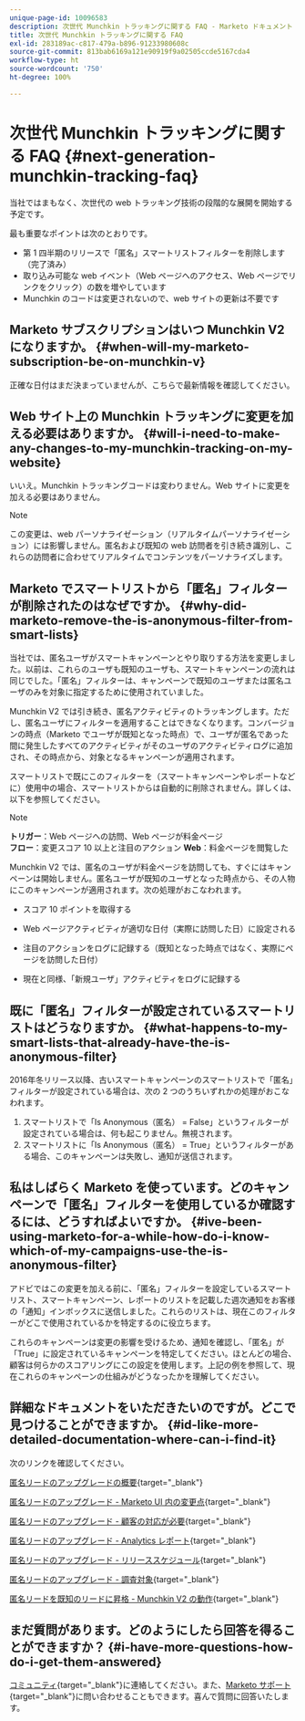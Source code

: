 ```yaml
---
unique-page-id: 10096583
description: 次世代 Munchkin トラッキングに関する FAQ - Marketo ドキュメント - 製品ドキュメント
title: 次世代 Munchkin トラッキングに関する FAQ
exl-id: 283189ac-c817-479a-b896-91233980608c
source-git-commit: 813bab6169a121e90919f9a02505ccde5167cda4
workflow-type: ht
source-wordcount: '750'
ht-degree: 100%

---
```


# 次世代 Munchkin トラッキングに関する FAQ {#next-generation-munchkin-tracking-faq}

当社ではまもなく、次世代の web トラッキング技術の段階的な展開を開始する予定です。

最も重要なポイントは次のとおりです。

* 第 1 四半期のリリースで「匿名」スマートリストフィルターを削除します（完了済み）
* 取り込み可能な web イベント（Web ページへのアクセス、Web ページでリンクをクリック）の数を増やしています
* Munchkin のコードは変更されないので、web サイトの更新は不要です

## Marketo サブスクリプションはいつ Munchkin V2 になりますか。 {#when-will-my-marketo-subscription-be-on-munchkin-v}

正確な日付はまだ決まっていませんが、こちらで最新情報を確認してください。

## Web サイト上の Munchkin トラッキングに変更を加える必要はありますか。 {#will-i-need-to-make-any-changes-to-my-munchkin-tracking-on-my-website}

いいえ。Munchkin トラッキングコードは変わりません。Web サイトに変更を加える必要はありません。

>[!NOTE]
>
>この変更は、web パーソナライゼーション（リアルタイムパーソナライゼーション）には影響しません。匿名および既知の web 訪問者を引き続き識別し、これらの訪問者に合わせてリアルタイムでコンテンツをパーソナライズします。

## Marketo でスマートリストから「匿名」フィルターが削除されたのはなぜですか。 {#why-did-marketo-remove-the-is-anonymous-filter-from-smart-lists}

当社では、匿名ユーザがスマートキャンペーンとやり取りする方法を変更しました。以前は、これらのユーザも既知のユーザも、スマートキャンペーンの流れは同じでした。「匿名」フィルターは、キャンペーンで既知のユーザまたは匿名ユーザのみを対象に指定するために使用されていました。

Munchkin V2 では引き続き、匿名アクティビティのトラッキングします。ただし、匿名ユーザにフィルターを適用することはできなくなります。コンバージョンの時点（Marketo でユーザが既知となった時点）で、ユーザが匿名であった間に発生したすべてのアクティビティがそのユーザのアクティビティログに追加され、その時点から、対象となるキャンペーンが適用されます。

スマートリストで既にこのフィルターを（スマートキャンペーンやレポートなどに）使用中の場合、スマートリストからは自動的に削除されません。詳しくは、以下を参照してください。

>[!NOTE]
>
>**トリガー**：Web ページへの訪問、Web ページが料金ページ\
>**フロー**：変更スコア 10 以上と注目のアクション
>**Web**：料金ページを閲覧した
>
>Munchkin V2 では、匿名のユーザが料金ページを訪問しても、すぐにはキャンペーンは開始しません。匿名ユーザが既知のユーザとなった時点から、その人物にこのキャンペーンが適用されます。次の処理がおこなわれます。
>
>* スコア 10 ポイントを取得する
>
>* Web ページアクティビティが適切な日付（実際に訪問した日）に設定される
>
>* 注目のアクションをログに記録する（既知となった時点ではなく、実際にページを訪問した日付）
>
>* 現在と同様、「新規ユーザ」アクティビティをログに記録する


## 既に「匿名」フィルターが設定されているスマートリストはどうなりますか。 {#what-happens-to-my-smart-lists-that-already-have-the-is-anonymous-filter}

2016年冬リリース以降、古いスマートキャンペーンのスマートリストで「匿名」フィルターが設定されている場合は、次の 2 つのうちいずれかの処理がおこなわれます。

1. スマートリストで「Is Anonymous（匿名） = False」というフィルターが設定されている場合は、何も起こりません。無視されます。
1. スマートリストに「Is Anonymous（匿名） = True」というフィルターがある場合、このキャンペーンは失敗し、通知が送信されます。

## 私はしばらく Marketo を使っています。どのキャンペーンで「匿名」フィルターを使用しているか確認するには、どうすればよいですか。 {#ive-been-using-marketo-for-a-while-how-do-i-know-which-of-my-campaigns-use-the-is-anonymous-filter}

アドビではこの変更を加える前に、「匿名」フィルターを設定しているスマートリスト、スマートキャンペーン、レポートのリストを記載した週次通知をお客様の「通知」インボックスに送信しました。これらのリストは、現在このフィルターがどこで使用されているかを特定するのに役立ちます。

これらのキャンペーンは変更の影響を受けるため、通知を確認し、「匿名」が「True」に設定されているキャンペーンを特定してください。ほとんどの場合、顧客は何らかのスコアリングにこの設定を使用します。上記の例を参照して、現在これらのキャンペーンの仕組みがどうなったかを理解してください。

## 詳細なドキュメントをいただきたいのですが。どこで見つけることができますか。 {#id-like-more-detailed-documentation-where-can-i-find-it}

次のリンクを確認してください。

[匿名リードのアップグレードの概要](https://nation.marketo.com/docs/DOC-2937){target=&quot;_blank&quot;}

[匿名リードのアップグレード - Marketo UI 内の変更点](https://nation.marketo.com/docs/DOC-2938){target=&quot;_blank&quot;}

[匿名リードのアップグレード - 顧客の対応が必要](https://nation.marketo.com/docs/DOC-2939){target=&quot;_blank&quot;}

[匿名リードのアップグレード - Analytics レポート](https://nation.marketo.com/docs/DOC-2940){target=&quot;_blank&quot;}

[匿名リードのアップグレード - リリーススケジュール](https://nation.marketo.com/docs/DOC-2961){target=&quot;_blank&quot;}

[匿名リードのアップグレード - 調査対象](https://nation.marketo.com/docs/DOC-2962){target=&quot;_blank&quot;}

[匿名リードを既知のリードに昇格 - Munchkin V2 の動作](https://nation.marketo.com/docs/DOC-2963){target=&quot;_blank&quot;}

## まだ質問があります。どのようにしたら回答を得ることができますか？ {#i-have-more-questions-how-do-i-get-them-answered}

[コミュニティ](https://nation.marketo.com/){target=&quot;_blank&quot;}に連絡してください。また、[Marketo サポート](https://nation.marketo.com/t5/Support/ct-p/Support){target=&quot;_blank&quot;}に問い合わせることもできます。喜んで質問に回答いたします。
